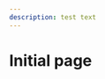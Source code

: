 ```yaml
---
description: test text
---
```


# Initial page





































































































